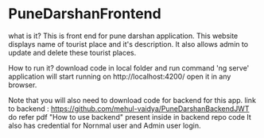 # PuneDarshanFrontend
what is it? 
This is front end for pune darshan application. 
This website displays name of tourist place and it's description.
It also allows admin to update and delete these tourist places.
 
 
How to run it?
download code in local folder and run command 'ng serve'
application will start running on http://localhost:4200/
open it in any browser.

Note that you will also need to download code for backend for this app.
link to backend : https://github.com/mehul-vaidya/PuneDarshanBackendJWT
do refer pdf "How to use backend" present inside in backend repo code
It also has credential for Nornmal user and Admin user login. 